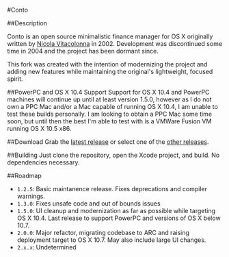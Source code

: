 #Conto

##Description

Conto is an open source minimalistic finance manager for OS X originally written by [Nicola Vitacolonna](https://users.dimi.uniud.it/~nicola.vitacolonna/software/conto/) in 2002. Development was discontinued some time in 2004 and the project has been dormant since.

This fork was created with the intention of modernizing the project and adding new features while maintaining the original's lightweight, focused spirit.

##PowerPC and OS X 10.4 Support
Support for OS X 10.4 and PowerPC machines will continue up until at least version 1.5.0, however as I do not own a PPC Mac and/or a Mac capable of running OS X 10.4, I am unable to test these builds personally. I am looking to obtain a PPC Mac some time soon, but until then the best I'm able to test with is a VMWare Fusion VM running OS X 10.5 x86.

##Download
Grab the [latest release](https://github.com/jwells89/Conto/releases/latest) or select one of the [other releases](https://github.com/jwells89/Conto/releases).

##Building
Just clone the repository, open the Xcode project, and build. No dependencies necessary.

##Roadmap

* `1.2.5`: Basic maintanence release. Fixes deprecations and compiler warnings.
* `1.3.0`: Fixes unsafe code and out of bounds issues
* `1.5.0`: UI cleanup and modernization as far as possible while targeting OS X 10.4. Last release to support PowerPC and versions of OS X below 10.7.
* `2.0.0`: Major refactor, migrating codebase to ARC and raising deployment target to OS X 10.7. May also include large UI changes.
* `2.x.x`: Undetermined